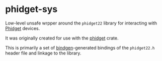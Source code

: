 # phidget-sys

Low-level unsafe wrpper around the `phidget22` library for interacting with [Phidget](https://www.phidgets.com/) devices.

It was originally created for use with the [phidget](https://crates.io/crates/phidget) crate.
 
This is primarily a set of [bindgen](https://crates.io/crates/bindgen)-generated bindings of the `phidget22.h` header file and linkage to the library.


